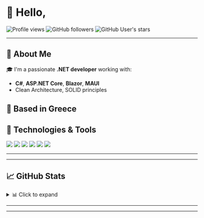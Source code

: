 # 👋 Hello,

![Profile views](https://komarev.com/ghpvc/?username=Constadin&color=blue)
![GitHub followers](https://img.shields.io/github/followers/Constadin?label=Followers&style=social)
![GitHub User's stars](https://img.shields.io/github/stars/Constadin?affiliations=OWNER%2CCOLLABORATOR&style=social)

---

## 🚀 About Me

🎓 I'm a passionate **.NET developer** working with:
- **C#**, **ASP.NET Core**, **Blazor**, **MAUI**
- Clean Architecture, SOLID principles

📍 Based in Greece  
---

## 🔧 Technologies & Tools

<p>
  <img src="https://img.shields.io/badge/C%23-239120?style=for-the-badge&logo=csharp&logoColor=white"/>
  <img src="https://img.shields.io/badge/.NET-512BD4?style=for-the-badge&logo=dotnet&logoColor=white"/>
  <img src="https://img.shields.io/badge/Blazor-512BD4?style=for-the-badge&logo=blazor&logoColor=white"/>
  <img src="https://img.shields.io/badge/MAUI-512BD4?style=for-the-badge&logo=visualstudio&logoColor=white"/>
  <img src="https://img.shields.io/badge/SQLite-003B57?style=for-the-badge&logo=sqlite&logoColor=white"/>
  <img src="https://img.shields.io/badge/Git-F05032?style=for-the-badge&logo=git&logoColor=white"/>
</p>

---

---

## 📈 GitHub Stats

<details>
<summary>📊 Click to expand</summary>

![Constadin's GitHub stats](https://github-readme-stats.vercel.app/api?username=Constadin&show_icons=true&theme=radical&hide_title=true)

![Top Langs](https://github-readme-stats.vercel.app/api/top-langs/?username=Constadin&layout=compact&theme=radical)

</details>

---



---

